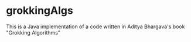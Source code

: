 # grokkingAlgs
This is a Java implementation of a code written in Aditya Bhargava's book "Grokking Algorithms"
